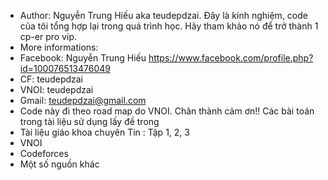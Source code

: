 - Author: Nguyễn Trung Hiếu aka teudepdzai. Đây là kinh nghiệm, code của tôi tổng hợp lại trong quá trình học. Hãy tham khảo nó để trở thành 1 cp-er pro vip.
- More informations:
- Facebook: Nguyễn Trung Hiếu https://www.facebook.com/profile.php?id=100076513476049
- CF: teudepdzai
- VNOI: teudepdzai
- Gmail: teudepdzai@gmail.com
- Code này đi theo road map do VNOI. Chân thành cảm ơn!!
Các bài toán trong tài liệu sử dụng lấy đề trong 
-	Tài liệu giáo khoa chuyên Tin : Tập 1, 2, 3
-	VNOI
-	Codeforces
-	Một số nguồn khác
